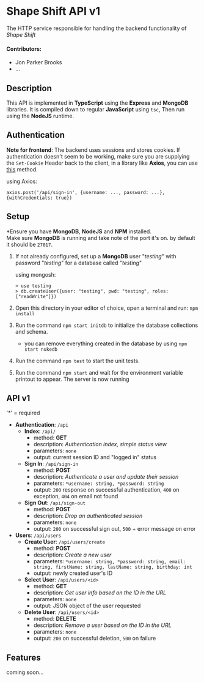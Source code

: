 # Shape Shift API v1
The HTTP service responsible for handling the backend functionality of _Shape Shift_

#### Contributors:
- Jon Parker Brooks
- ...

## Description
This API is implemented in __TypeScript__ using the __Express__ and __MongoDB__ libraries. It is compiled down to regular __JavaScript__ using `tsc`, Then run using the __NodeJS__ runtime.

## Authentication
__Note for frontend__: The backend uses sessions and stores cookies. If authentication doesn't seem to be working, make sure you are supplying the `Set-Cookie` Header back to the client, in a library like __Axios__, you can use [this](https://stackoverflow.com/a/43178070) method.  

using Axios:
```
axios.post('/api/sign-in', {username: ..., password: ...}, {withCredentials: true})
```

## Setup
*Ensure you have __MongoDB__, __NodeJS__ and __NPM__ installed.  
Make sure __MongoDB__ is running and take note of the port it's on. by default it should be `27017`.
1. If not already configured, set up a __MongoDB__ user "_testing_" with password "_testing_" for a database called "_testing_"

    using mongosh:
    ```
    > use testing
    > db.createUser({user: "testing", pwd: "testing", roles: ["readWrite"]})
    ```
2. Open this directory in your editor of choice, open a terminal and run: `npm install`
3. Run the command `npm start initdb` to initialize the database collections and schema.
    - you can remove everything created in the database by using `npm start nukedb` 
4. Run the command `npm test` to start the unit tests.
5. Run the command `npm start` and wait for the environment variable printout to appear. The server is now running

## API v1
'*' = required
- __Authentication__: `/api`
  - __Index__: `/api/`
    - method: __GET__
    - description: _Authentication index, simple status view_
    - parameters: `none`
    - output: current session ID and "logged in" status
  - __Sign In__: `/api/sign-in`
    - method: __POST__
    - description: _Authenticate a user and update their session_
    - parameters: `*username: string, *password: string`
    - output: `200` response on successful authentication, `400` on exception, `404` on email not found
  - __Sign Out__: `/api/sign-out`
    - method: __POST__
    - description: _Drop an authenticated session_
    - parameters: `none`
    - output: `200` on successful sign out, `500` + error message on error
- __Users__: `/api/users`
  - __Create User__: `/api/users/create`
    - method: __POST__
    - description: _Create a new user_
    - parameters: `*username: string, *password: string, email: string, firstName: string, lastName: string, birthday: int`
    - output: newly created user's ID
  - __Select User__: `/api/users/<id>`
    - method: __GET__
    - description: _Get user info based on the ID in the URL_
    - parameters: `none`
    - output: JSON object of the user requested
  - __Delete User__: `/api/users/<id>`
    - method: __DELETE__
    - description: _Remove a user based on the ID in the URL_
    - parameters: `none`
    - output: `200` on successful deletion, `500` on failure

## Features
coming soon...